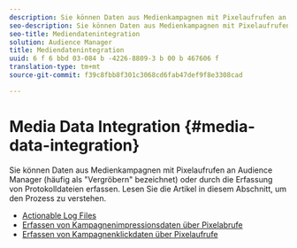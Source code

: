```yaml
---
description: Sie können Daten aus Medienkampagnen mit Pixelaufrufen an Audience Manager (häufig als "Vergröbern" bezeichnet) oder durch die Erfassung von Protokolldateien erfassen.
seo-description: Sie können Daten aus Medienkampagnen mit Pixelaufrufen an Audience Manager (häufig als "Vergröbern" bezeichnet) oder durch die Erfassung von Protokolldateien erfassen.
seo-title: Mediendatenintegration
solution: Audience Manager
title: Mediendatenintegration
uuid: 6 f 6 bbd 03-084 b -4226-8809-3 b 00 b 467606 f
translation-type: tm+mt
source-git-commit: f39c8fbb8f301c3068cd6fab47def9f8e3308cad

---
```



# Media Data Integration {#media-data-integration}

Sie können Daten aus Medienkampagnen mit Pixelaufrufen an Audience Manager (häufig als "Vergröbern" bezeichnet) oder durch die Erfassung von Protokolldateien erfassen. Lesen Sie die Artikel in diesem Abschnitt, um den Prozess zu verstehen.

<!-- c_camp_data_int.xml -->

* [Actionable Log Files](/help/using/integration/media-data-integration/actionable-log-files.md)
* [Erfassen von Kampagnenimpressionsdaten über Pixelabrufe](/help/using/integration/media-data-integration/impression-data-pixels.md)
* [Erfassen von Kampagnenklickdaten über Pixelaufrufe](/help/using/integration/media-data-integration/click-data-pixels.md)